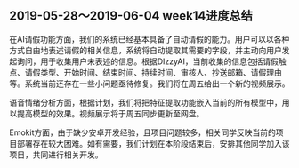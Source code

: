 ## 2019-05-28～2019-06-04 week14进度总结

在AI请假功能方面，我们的系统已经基本具备了自动请假的能力。用户可以以各种方式自由地表述请假的相关信息，系统将自动提取其需要的字段，并主动向用户发起询问，用于收集用户未表述的信息。根据DIzzyAI，当前收集的信息包括请假触点、请假类型、开始时间、结束时间、持续时间、审核人、抄送邮箱、请假理由等。系统当前还存在一些小问题亟待修复。我们将在周五给出一个新的视频展示。

语音情绪分析方面，根据计划，我们将把特征提取功能嵌入当前的所有模型中，用以提高模型的效果。视频展示将于周五同步更新至网盘。

Emokit方面，由于缺少安卓开发经验，且项目问题较多，相关同学反映当前的项目部署存在较大困难。如有需要，我们计划在本阶段结束后，安排其他同学加入该项目，共同进行相关开发。